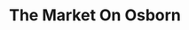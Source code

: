---
title: "The Market On Osborn"
url: /sault-ste-marie/the-market-on-osborn/
shop: Lebensmittel
---